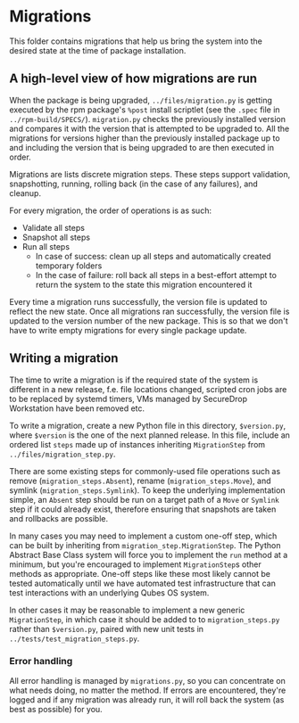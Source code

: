 # Migrations

This folder contains migrations that help us bring the system into the desired
state at the time of package installation.

## A high-level view of how migrations are run

When the package is being upgraded, `../files/migration.py` is getting executed
by the rpm package's `%post` install scriptlet (see the `.spec` file in
`../rpm-build/SPECS/`). `migration.py` checks the previously installed version
and compares it with the version that is attempted to be upgraded to. All the
migrations for versions higher than the previously installed package up to and
including the version that is being upgraded to are then executed in order.

Migrations are lists discrete migration steps. These steps support validation,
snapshotting, running, rolling back (in the case of any failures), and cleanup.

For every migration, the order of operations is as such:

- Validate all steps
- Snapshot all steps
- Run all steps
   - In case of success: clean up all steps and automatically created temporary
     folders
   - In the case of failure: roll back all steps in a best-effort attempt to
     return the system to the state this migration encountered it

Every time a migration runs successfully, the version file is updated to reflect
the new state. Once all migrations ran successfully, the version file is updated
to the version number of the new package. This is so that we don't have to write
empty migrations for every single package update.

## Writing a migration

The time to write a migration is if the required state of the system is
different in a new release, f.e. file locations changed, scripted cron jobs are
to be replaced by systemd timers, VMs managed by SecureDrop Workstation have
been removed etc.

To write a migration, create a new Python file in this directory, `$version.py`,
where `$version` is the one of the next planned release. In this file, include
an ordered list `steps` made up of instances inheriting `MigrationStep` from
`../files/migration_step.py`.

There are some existing steps for commonly-used file operations such as remove
(`migration_steps.Absent`), rename (`migration_steps.Move`), and symlink
(`migration_steps.Symlink`). To keep the underlying implementation simple, an
`Absent` step should be run on a target path of a `Move` or `Symlink` step if it
could already exist, therefore ensuring that snapshots are taken and rollbacks
are possible.

In many cases you may need to implement a custom one-off step, which can be
built by inheriting from `migration_step.MigrationStep`. The Python Abstract
Base Class system will force you to implement the `run` method at a minimum, but
you're encouraged to implement `MigrationStep`s other methods as appropriate.
One-off steps like these most likely cannot be tested automatically until we
have automated test infrastructure that can test interactions with an underlying
Qubes OS system.

In other cases it may be reasonable to implement a new generic `MigrationStep`,
in which case it should be added to to `migration_steps.py` rather than
`$version.py`, paired with new unit tests in `../tests/test_migration_steps.py`.

### Error handling

All error handling is managed by `migrations.py`, so you can concentrate on what
needs doing, no matter the method. If errors are encountered, they're logged and
if any migration was already run, it will roll back the system (as best as
possible) for you.
